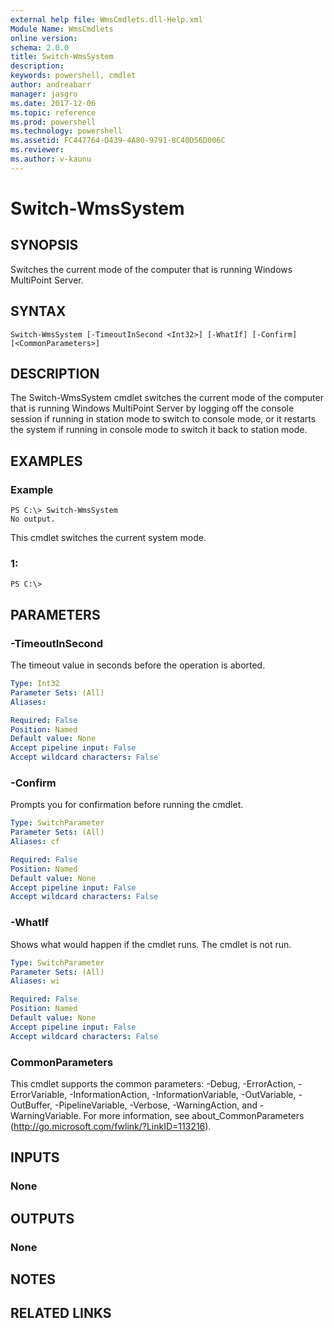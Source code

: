```yaml
---
external help file: WmsCmdlets.dll-Help.xml
Module Name: WmsCmdlets
online version: 
schema: 2.0.0
title: Switch-WmsSystem
description: 
keywords: powershell, cmdlet
author: andreabarr
manager: jasgro
ms.date: 2017-12-06
ms.topic: reference
ms.prod: powershell
ms.technology: powershell
ms.assetid: FC447764-D439-4A80-9791-8C40D56D006C
ms.reviewer:
ms.author: v-kaunu
---
```


# Switch-WmsSystem

## SYNOPSIS
Switches the current mode of the computer that is running Windows MultiPoint Server.

## SYNTAX

```
Switch-WmsSystem [-TimeoutInSecond <Int32>] [-WhatIf] [-Confirm] [<CommonParameters>]
```

## DESCRIPTION
The Switch-WmsSystem cmdlet switches the current mode of the computer that is running Windows MultiPoint Server by logging off the console session if running in station mode to switch to console mode, or it restarts the system if running in console mode to switch it back to station mode.

## EXAMPLES

### Example
```
PS C:\> Switch-WmsSystem
No output.
```

This cmdlet switches the current system mode.

### 1:
```
PS C:\>
```

## PARAMETERS

### -TimeoutInSecond
The timeout value in seconds before the operation is aborted.

```yaml
Type: Int32
Parameter Sets: (All)
Aliases: 

Required: False
Position: Named
Default value: None
Accept pipeline input: False
Accept wildcard characters: False
```

### -Confirm
Prompts you for confirmation before running the cmdlet.

```yaml
Type: SwitchParameter
Parameter Sets: (All)
Aliases: cf

Required: False
Position: Named
Default value: None
Accept pipeline input: False
Accept wildcard characters: False
```

### -WhatIf
Shows what would happen if the cmdlet runs. The cmdlet is not run.

```yaml
Type: SwitchParameter
Parameter Sets: (All)
Aliases: wi

Required: False
Position: Named
Default value: None
Accept pipeline input: False
Accept wildcard characters: False
```

### CommonParameters
This cmdlet supports the common parameters: -Debug, -ErrorAction, -ErrorVariable, -InformationAction, -InformationVariable, -OutVariable, -OutBuffer, -PipelineVariable, -Verbose, -WarningAction, and -WarningVariable. For more information, see about_CommonParameters (http://go.microsoft.com/fwlink/?LinkID=113216).

## INPUTS

### None

## OUTPUTS

### None

## NOTES

## RELATED LINKS

